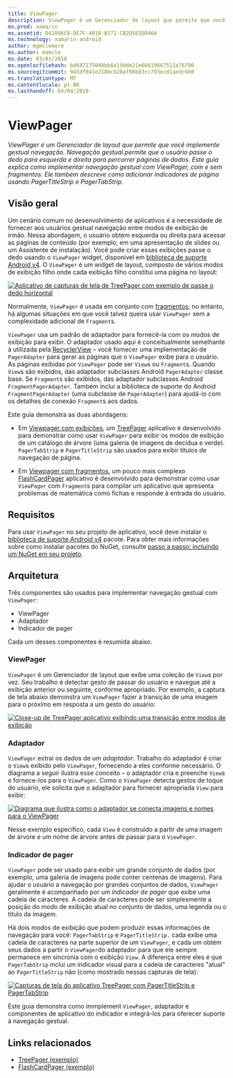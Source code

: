 ```yaml
---
title: ViewPager
description: ViewPager é um Gerenciador de layout que permite que você implemente gestual navegação. Navegação gestual permite que o usuário passe o dedo para esquerda e direita para percorrer páginas de dados. Este guia explica como implementar navegação gestual com ViewPager, com e sem fragmentos. Ele também descreve como adicionar indicadores de página usando PagerTitleStrip e PagerTabStrip.
ms.prod: xamarin
ms.assetid: D42896C0-DE7C-4818-B171-CB2D5E5DD46A
ms.technology: xamarin-android
author: mgmclemore
ms.author: mamcle
ms.date: 03/01/2018
ms.openlocfilehash: bd687175048bb6a19dde21e66619667511a76796
ms.sourcegitcommit: 945df041e2180cb20af08b83cc703ecd1aedc6b0
ms.translationtype: MT
ms.contentlocale: pt-BR
ms.lasthandoff: 04/04/2018
---
```

# <a name="viewpager"></a>ViewPager

_ViewPager é um Gerenciador de layout que permite que você implemente gestual navegação. Navegação gestual permite que o usuário passe o dedo para esquerda e direita para percorrer páginas de dados. Este guia explica como implementar navegação gestual com ViewPager, com e sem fragmentos. Ele também descreve como adicionar indicadores de página usando PagerTitleStrip e PagerTabStrip._

 
## <a name="overview"></a>Visão geral

Um cenário comum no desenvolvimento de aplicativos é a necessidade de fornecer aos usuários gestual navegação entre modos de exibição de irmão. Nessa abordagem, o usuário obtém esquerda ou direita para acessar as páginas de conteúdo (por exemplo, em uma apresentação de slides ou um Assistente de instalação). Você pode criar essas exibições passe o dedo usando o `ViewPager` widget, disponível em [biblioteca de suporte Android v4](https://www.nuget.org/packages/Xamarin.Android.Support.v4/). O `ViewPager` é um widget de layout, composto de vários modos de exibição filho onde cada exibição filho constitui uma página no layout: 

[![Aplicativo de capturas de tela de TreePager com exemplo de passe o dedo horizontal](images/01-intro-sml.png)](images/01-intro.png#lightbox)

Normalmente, `ViewPager` é usada em conjunto com [fragmentos](https://developer.xamarin.com/guides/android/platform_features/fragments/); no entanto, há algumas situações em que você talvez queira usar `ViewPager` sem a complexidade adicional de `Fragment`s.

`ViewPager` usa um padrão de adaptador para fornecê-la com os modos de exibição para exibir. O adaptador usado aqui é conceitualmente semelhante à utilizada pela [RecyclerView](~/android/user-interface/layouts/recycler-view/index.md) &ndash; você fornecer uma implementação de `PagerAdapter` para gerar as páginas que o `ViewPager` exibe para o usuário. As páginas exibidas por `ViewPager` pode ser `View`s ou `Fragment`s. Quando `View`s são exibidos, das adaptador subclasses Android `PagerAdapter` classe base. Se `Fragment`s são exibidos, das adaptador subclasses Android `FragmentPagerAdapter`. Também inclui a biblioteca de suporte do Android `FragmentPagerAdapter` (uma subclasse de `PagerAdapter`) para ajudá-lo com os detalhes de conexão `Fragment`s aos dados. 

Este guia demonstra as duas abordagens: 

-   Em [Viewpager com exibições](~/android/user-interface/controls/view-pager/viewpager-and-views.md), um [TreePager](https://developer.xamarin.com/samples/monodroid/UserInterface/TreePager/) aplicativo é desenvolvido para demonstrar como usar `ViewPager` para exibir os modos de exibição de um catálogo de árvore (uma galeria de imagens de decídua e verde). 
    `PagerTabStrip`  e `PagerTitleStrip` são usados para exibir títulos de navegação de página.

-   Em [Viewpager com fragmentos](~/android/user-interface/controls/view-pager/viewpager-and-fragments.md), um pouco mais complexo [FlashCardPager](https://developer.xamarin.com/samples/monodroid/UserInterface/TreePager/) aplicativo é desenvolvido para demonstrar como usar `ViewPager` com `Fragment`s para compilar um aplicativo que apresenta problemas de matemática como fichas e responde à entrada do usuário. 


## <a name="requirements"></a>Requisitos

Para usar `ViewPager` no seu projeto de aplicativo, você deve instalar o [biblioteca de suporte Android v4](https://www.nuget.org/packages/Xamarin.Android.Support.v4/) pacote. Para obter mais informações sobre como instalar pacotes do NuGet, consulte [passo a passo: incluindo um NuGet em seu projeto](https://docs.microsoft.com/visualstudio/mac/nuget-walkthrough). 

 
## <a name="architecture"></a>Arquitetura

Três componentes são usados para implementar navegação gestual com `ViewPager`:

-   ViewPager
-   Adaptador
-   Indicador de pager

Cada um desses componentes é resumida abaixo.



### <a name="viewpager"></a>ViewPager

`ViewPager` é um Gerenciador de layout que exibe uma coleção de `View`s por vez. Seu trabalho é detectar gesto de passar do usuário e navegue até a exibição anterior ou seguinte, conforme apropriado. Por exemplo, a captura de tela abaixo demonstra um `ViewPager` fazer a transição de uma imagem para o próximo em resposta a um gesto do usuário: 

[![Close-up de TreePager aplicativo exibindo uma transição entre modos de exibição](images/02-transition-sml.png)](images/02-transition.png#lightbox)


### <a name="adapter"></a>Adaptador

`ViewPager` extrai os dados de um *adaptador*. Trabalho do adaptador é criar o `View`s exibido pelo `ViewPager`, fornecendo a eles conforme necessário. O diagrama a seguir ilustra esse conceito &ndash; o adaptador cria e preenche `View`s e fornece-los para o `ViewPager`. Como o `ViewPager` detecta gestos de toque do usuário, ele solicita que o adaptador para fornecer apropriada `View` para exibir: 

[![Diagrama que ilustra como o adaptador se conecta imagens e nomes para o ViewPager](images/03-adapter-sml.png)](images/03-adapter.png#lightbox)

Nesse exemplo específico, cada `View` é construído a partir de uma imagem de árvore e um nome de árvore antes de passar para o `ViewPager`. 



### <a name="pager-indicator"></a>Indicador de pager

`ViewPager` pode ser usado para exibir um grande conjunto de dados (por exemplo, uma galeria de imagens pode conter centenas de imagens). Para ajudar o usuário a navegação por grandes conjuntos de dados, `ViewPager` geralmente é acompanhado por um *indicador de pager* que exibe uma cadeia de caracteres. A cadeia de caracteres pode ser simplesmente a posição do modo de exibição atual no conjunto de dados, uma legenda ou o título da imagem. 

Há dois modos de exibição que podem produzir essas informações de navegação para você: `PagerTabStrip` e `PagerTitleStrip.` cada exibe uma cadeia de caracteres na parte superior de um `ViewPager`, e cada um obtém seus dados a partir o `ViewPager`do adaptador para que ele sempre permanece em sincronia com o exibição `View`. A diferença entre eles é que `PagerTabStrip` inclui um indicador visual para a cadeia de caracteres "atual" ao `PagerTitleStrip` não (como mostrado nessas capturas de tela): 

[![Capturas de tela do aplicativo TreePager com PagerTitleStrip e PagerTabStrip](images/04-comparison-sml.png)](images/04-comparison.png#lightbox)

Este guia demonstra como immplement `ViewPager`, adaptador e componentes de aplicativo do indicador e integrá-los para oferecer suporte à navegação gestual. 



## <a name="related-links"></a>Links relacionados

- [TreePager (exemplo)](https://developer.xamarin.com/samples/monodroid/UserInterface/TreePager)
- [FlashCardPager (exemplo)](https://developer.xamarin.com/samples/monodroid/UserInterface/FlashCardPager)
